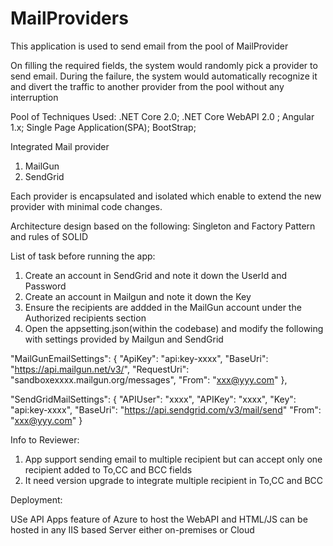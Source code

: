 # MailProviders
 This application is used to send email from the pool of MailProvider
 
 On filling the required fields, the system would randomly pick a provider to send email. During the failure, the system would automatically recognize it and divert the traffic to another provider from the pool without any interruption
 
 Pool of Techniques Used:
 .NET Core 2.0;
 .NET Core WebAPI 2.0 ;
 Angular 1.x;
 Single Page Application(SPA);
 BootStrap;
 
 Integrated Mail provider
 1. MailGun
 2. SendGrid
 
 Each provider is encapsulated and isolated which enable to extend the new provider with minimal code changes.
  
Architecture design based on the following:
 Singleton and Factory Pattern and rules of SOLID
 
 List of task before running the app:
 
 1. Create an account in SendGrid and note it down the UserId and Password
 2. Create an account in Mailgun and note it down the Key
 3. Ensure the recipients are addded in the MailGun account under the Authorized recipients section
 4. Open the appsetting.json(within the codebase) and modify the following with settings  provided by Mailgun and SendGrid
 
  "MailGunEmailSettings": {
    "ApiKey": "api:key-xxxx", 
    "BaseUri": "https://api.mailgun.net/v3/",
    "RequestUri": "sandboxexxxx.mailgun.org/messages",
    "From": "xxx@yyy.com"
  },

  "SendGridMailSettings": {
    "APIUser": "xxxx",
    "APIKey": "xxxx",
    "Key": "api:key-xxxx",
    "BaseUri": "https://api.sendgrid.com/v3/mail/send"
     "From": "xxx@yyy.com"
  }


Info to Reviewer:
1. App support sending email to multiple  recipient but can accept only one recipient added to To,CC and BCC fields
2. It need version upgrade to integrate multiple recipient in To,CC and BCC

 Deployment:
      
  USe API Apps feature of Azure to host the WebAPI and HTML/JS can be hosted in any IIS based Server either on-premises or Cloud
